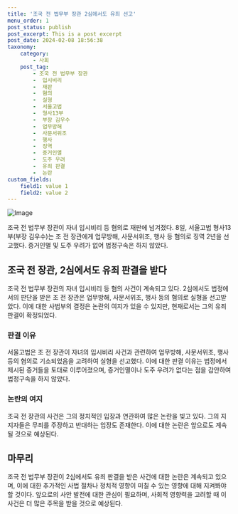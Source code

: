 ```yaml
---
title: '조국 전 법무부 장관 2심에서도 유죄 선고'
menu_order: 1
post_status: publish
post_excerpt: This is a post excerpt
post_date: 2024-02-08 18:56:38
taxonomy:
    category:
        - 사회
    post_tag:
        - 조국 전 법무부 장관
        -  입시비리
        -  재판
        -  혐의
        -  실형
        -  서울고법
        -  형사13부
        -  부장 김우수
        -  업무방해
        -  사문서위조
        -  행사
        -  징역
        -  증거인멸
        -  도주 우려
        -  유죄 판결
        -  논란
custom_fields:
    field1: value 1
    field2: value 2
---
```


![Image](https://imgnews.pstatic.net/image/658/2024/02/08/0000065609_001_20240208145201702.jpg?type=w647)

조국 전 법무부 장관이 자녀 입시비리 등 혐의로 재판에 넘겨졌다. 8일, 서울고법 형사13부(부장 김우수)는 조 전 장관에게 업무방해, 사문서위조, 행사 등 혐의로 징역 2년을 선고했다. 증거인멸 및 도주 우려가 없어 법정구속은 하지 않았다.
## 조국 전 장관, 2심에서도 유죄 판결을 받다
조국 전 법무부 장관의 자녀 입시비리 등 혐의 사건이 계속되고 있다. 2심에서도 법정에서의 판단을 받은 조 전 장관은 업무방해, 사문서위조, 행사 등의 혐의로 실형을 선고받았다. 이에 대한 사법부의 결정은 논란의 여지가 있을 수 있지만, 현재로서는 그의 유죄 판결이 확정되었다.
### 판결 이유
서울고법은 조 전 장관이 자녀의 입시비리 사건과 관련하여 업무방해, 사문서위조, 행사 등의 혐의로 기소되었음을 고려하여 실형을 선고했다. 이에 대한 판결 이유는 법정에서 제시된 증거들을 토대로 이루어졌으며, 증거인멸이나 도주 우려가 없다는 점을 감안하여 법정구속을 하지 않았다.
### 논란의 여지
조국 전 장관의 사건은 그의 정치적인 입장과 연관하여 많은 논란을 빚고 있다. 그의 지지자들은 무죄를 주장하고 반대하는 입장도 존재한다. 이에 대한 논란은 앞으로도 계속될 것으로 예상된다.
## 마무리
조국 전 법무부 장관이 2심에서도 유죄 판결을 받은 사건에 대한 논란은 계속되고 있으며, 이에 대한 추가적인 사법 절차나 정치적 영향이 미칠 수 있는 영향에 대해 지켜봐야 할 것이다. 앞으로의 사안 발전에 대한 관심이 필요하며, 사회적 영향력을 고려할 때 이 사건은 더 많은 주목을 받을 것으로 예상된다.
